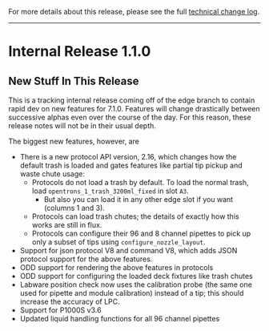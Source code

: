 For more details about this release, please see the full [technical change log][]. 

[technical change log]: https://github.com/Opentrons/opentrons/releases

---

# Internal Release 1.1.0

## New Stuff In This Release

This is a tracking internal release coming off of the edge branch to contain rapid dev on new features for 7.1.0. Features will change drastically between successive alphas even over the course of the day. For this reason, these release notes will not be in their usual depth.

The biggest new features, however, are
- There is a new protocol API version, 2.16, which changes how the default trash is loaded and gates features like partial tip pickup and waste chute usage:
  - Protocols do not load a trash by default. To load the normal trash, load ``opentrons_1_trash_3200ml_fixed`` in slot ``A3``.
    - But also you can load it in any other edge slot if you want (columns 1 and 3).
  - Protocols can load trash chutes; the details of exactly how this works are still in flux.
  - Protocols can configure their 96 and 8 channel pipettes to pick up only a subset of tips using ``configure_nozzle_layout``.
- Support for json protocol V8 and command V8, which adds JSON protocol support for the above features.
- ODD support for rendering the above features in protocols
- ODD support for configuring the loaded deck fixtures like trash chutes
- Labware position check now uses the calibration probe (the same one used for pipette and module calibration) instead of a tip; this should increase the accuracy of LPC.
- Support for P1000S v3.6
- Updated liquid handling functions for all 96 channel pipettes
